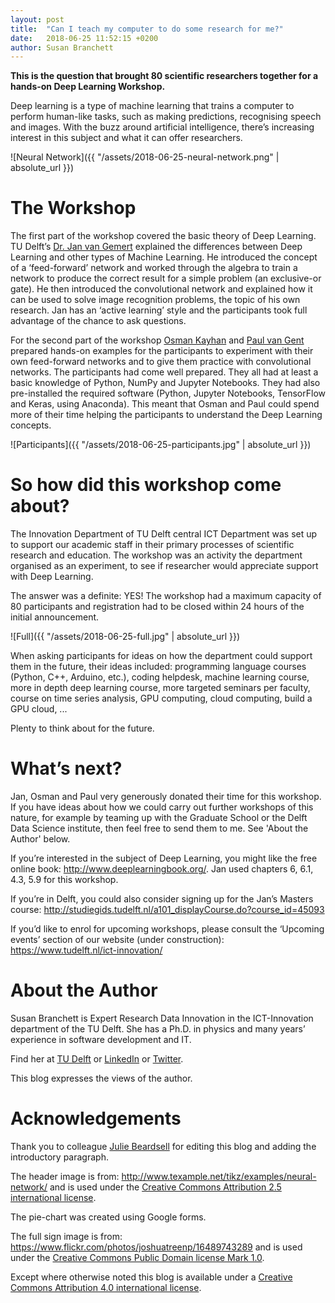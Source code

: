 ```yaml
---
layout: post
title:  "Can I teach my computer to do some research for me?"
date:   2018-06-25 11:52:15 +0200
author: Susan Branchett
---
```

**This is the question that brought 80 scientific researchers together for a hands-on Deep Learning Workshop.**

Deep learning is a type of machine learning that trains a computer to perform human-like tasks, such as making predictions, recognising speech and images. With the buzz around artificial intelligence, there’s increasing interest in this subject and what it can offer researchers.

![Neural Network]({{ "/assets/2018-06-25-neural-network.png" | absolute_url }})

# The Workshop
The first part of the workshop covered the basic theory of Deep Learning. TU Delft’s [Dr. Jan van Gemert](https://www.tudelft.nl/en/eemcs/current/humans-of-eemcs/jan-van-gemert/) explained the differences between Deep Learning and other types of Machine Learning. He introduced the concept of a ‘feed-forward’ network and worked through the algebra to train a network to produce the correct result for a simple problem (an exclusive-or gate). He then introduced the convolutional network and explained how it can be used to solve image recognition problems, the topic of his own research. Jan has an ‘active learning’ style and the participants took full advantage of the chance to ask questions.


For the second part of the workshop [Osman Kayhan](https://www.tudelft.nl/en/eemcs/the-faculty/departments/intelligent-systems/pattern-recognition-bioinformatics/pattern-recognition-bioinformatics-computer-vision-lab/people/osman-semih-kayhan/) and [Paul van Gent](https://www.tudelft.nl/en/ceg/about-faculty/departments/transport-planning/staff/personal-pages/gent-p-van/) prepared hands-on examples for the participants to experiment with their own feed-forward networks and to give them practice with convolutional networks. The participants had come well prepared. They all had at least a basic knowledge of Python, NumPy and Jupyter Notebooks. They had also pre-installed the required software (Python, Jupyter Notebooks, TensorFlow and Keras, using Anaconda). This meant that Osman and Paul could spend more of their time helping the participants to understand the Deep Learning concepts.

![Participants]({{ "/assets/2018-06-25-participants.jpg" | absolute_url }})

# So how did this workshop come about?
The Innovation Department of TU Delft central ICT Department was set up to support our academic staff in their primary processes of scientific research and education. The workshop was an activity the department organised as an experiment, to see if researcher would appreciate support with Deep Learning. 

The answer was a definite: YES! The workshop had a maximum capacity of 80 participants and registration had to be closed within 24 hours of the initial announcement.

![Full]({{ "/assets/2018-06-25-full.jpg" | absolute_url }})

When asking participants for ideas on how the department could support them in the future, their ideas included: programming language courses (Python, C++, Arduino, etc.), coding helpdesk, machine learning course, more in depth deep learning course, more targeted seminars per faculty, course on time series analysis, GPU computing, cloud computing, build a GPU cloud, ...

Plenty to think about for the future.

# What’s next?
Jan, Osman and Paul very generously donated their time for this workshop. If you have ideas about how we could carry out further workshops of this nature, for example by teaming up with the Graduate School or the Delft Data Science institute, then feel free to send them to me. See 'About the Author' below.

If you’re interested in the subject of Deep Learning, you might like the free online book: <http://www.deeplearningbook.org/>. Jan used chapters 6, 6.1, 4.3, 5.9 for this workshop.

If you’re in Delft, you could also consider signing up for the Jan’s Masters course: <http://studiegids.tudelft.nl/a101_displayCourse.do?course_id=45093>

If you’d like to enrol for upcoming workshops, please consult the ‘Upcoming events’ section of our website (under construction): <https://www.tudelft.nl/ict-innovation/>

# About the Author
Susan Branchett is Expert Research Data Innovation in the ICT-Innovation department of the TU Delft. She has a Ph.D. in physics and many years’ experience in software development and IT.

Find her at 
[TU Delft](https://www.tudelft.nl/staff/s.e.branchett/) or
[LinkedIn](https://nl.linkedin.com/in/susan-branchett-a019356) or
[Twitter](https://twitter.com/sebranchett).

This blog expresses the views of the author.

# Acknowledgements
Thank you to colleague [Julie Beardsell](https://www.tudelft.nl/staff/j.a.beardsell/) for editing this blog and adding the introductory paragraph.

The header image is from: <http://www.texample.net/tikz/examples/neural-network/> and is used under the [Creative Commons Attribution 2.5 international license](https://creativecommons.org/licenses/by/2.5/).

The pie-chart was created using Google forms.

The full sign image is from: <https://www.flickr.com/photos/joshuatreenp/16489743289> and is used under the [Creative Commons Public Domain license Mark 1.0](https://creativecommons.org/publicdomain/mark/1.0/).

Except where otherwise noted this blog is available under a [Creative Commons Attribution 4.0 international license](https://creativecommons.org/licenses/by/4.0/).
